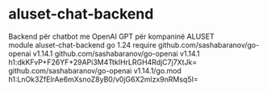 # aluset-chat-backend
Backend për chatbot me OpenAI GPT për kompaninë ALUSET   
module aluset-chat-backend
go 1.24
require github.com/sashabaranov/go-openai v1.14.1
github.com/sashabaranov/go-openai v1.14.1 h1:dkKFvP+F26YF+29APi3M4TtkIHrLRGH4RdjC7j7XtJk=
github.com/sashabaranov/go-openai v1.14.1/go.mod h1:LnOk3ZfElrAe6mXsnoZ8yB0/v0jG6X2mlzx9nRMsq5I=
